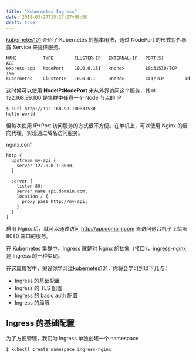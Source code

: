 ```yaml
---
title: "Kubernetes Ingress"
date: 2018-03-27T15:27:27+08:00
draft: true
---
```


[kubernetes101](./kubernetes101.md) 介绍了 Kubernetes 的基本用法，通过 NodePort 的形式对外暴露 Service 来提供服务。

```shell
NAME          TYPE        CLUSTER-IP   EXTERNAL-IP   PORT(S)        AGE
express-app   NodePort    10.0.0.151   <none>        80:31530/TCP   19m
kubernetes    ClusterIP   10.0.0.1     <none>        443/TCP        1d
```
这时候可以使用 **NodeIP:NodePort** 来从外界访问这个服务，其中 192.168.99.100 是集群中任意一个 Node 节点的 IP
```shell
$ curl http://192.168.99.100:31530
hello world
```
但每次使用 IP+Port 访问服务的方式很不方便。在单机上，可以使用 Nginx 的反向代理，实现通过域名访问服务。

nginx.conf
```shell
http {
  upstream my-api {
    server 127.0.0.1:8080;
  }

  server {
    listen 80;
    server_name api.domain.com;
    location / {
      proxy_pass http://my-api;
    }
  }
}
```
启用 Nginx 后，就可以通过访问 http://api.domain.com 来访问这台机子上监听 8080 端口的服务。

在 Kubernetes 集群中，Ingress 就是对 Nginx 的抽象（接口），[ingress-nginx](https://github.com/kubernetes/ingress-nginx) 是 Ingress 的一种实现。

在这篇博客中，假设你学习过[kubernetes101](./kubernetes101.md)，你将会学习到以下几点：

* Ingress 的基础配置
* Ingress 的 TLS 配置
* Ingress 的 basic auth 配置
* Ingress 的局限

## Ingress 的基础配置

为了方便管理，我们为 Ingress 单独创建一个 namespace
```shell
$ kubectl create namespace ingress-nginx
```

